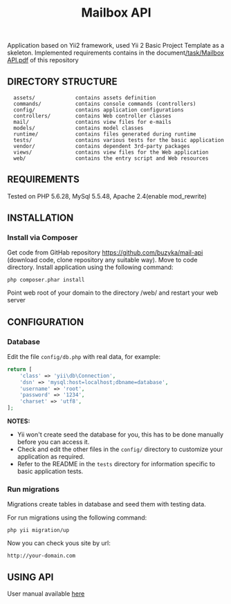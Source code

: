 <p align="center">
    <h1 align="center">Mailbox API</h1>
    <br>
</p>

Application based on Yii2 framework, used Yii 2 Basic Project Template as a skeleton.
Implemented requirements contains in the document[\/task\/Mailbox API.pdf](https://github.com/buzyka/mail-api/blob/master/task/Mailbox%20API.pdf) of this repository

DIRECTORY STRUCTURE
-------------------

      assets/             contains assets definition
      commands/           contains console commands (controllers)
      config/             contains application configurations
      controllers/        contains Web controller classes
      mail/               contains view files for e-mails
      models/             contains model classes
      runtime/            contains files generated during runtime
      tests/              contains various tests for the basic application
      vendor/             contains dependent 3rd-party packages
      views/              contains view files for the Web application
      web/                contains the entry script and Web resources



REQUIREMENTS
------------

Tested on PHP 5.6.28, MySql 5.5.48, Apache 2.4(enable mod_rewrite)


INSTALLATION
------------

### Install via Composer

Get code from GitHab repository [https:\/\/github.com\/buzyka\/mail-api](https:\/\/github.com\/buzyka\/mail-api) (download code, clone repository any suitable way).
Move to code directory.
Install application using the following command:
~~~
php composer.phar install
~~~
Point web root of your domain to the directory /web/ and restart your web server


CONFIGURATION
-------------

### Database

Edit the file `config/db.php` with real data, for example:

```php
return [
    'class' => 'yii\db\Connection',
    'dsn' => 'mysql:host=localhost;dbname=database',
    'username' => 'root',
    'password' => '1234',
    'charset' => 'utf8',
];
```

**NOTES:**
- Yii won't create seed the database for you, this has to be done manually before you can access it.
- Check and edit the other files in the `config/` directory to customize your application as required.
- Refer to the README in the `tests` directory for information specific to basic application tests.

### Run migrations

Migrations create tables in database and seed them with testing data.

For run migrations using the following command:
~~~
php yii migration/up
~~~

Now you can check yous site by url:

~~~
http://your-domain.com
~~~


USING API
---------

User manual available [here](https://github.com/buzyka/mail-api/blob/master/docs/manual.md)
